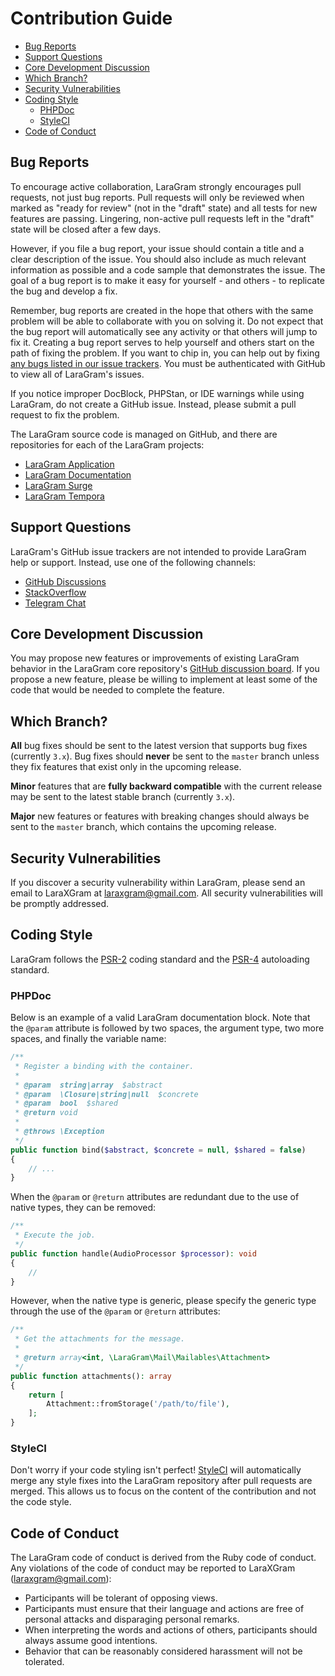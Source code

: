 # Contribution Guide

- [Bug Reports](#bug-reports)
- [Support Questions](#support-questions)
- [Core Development Discussion](#core-development-discussion)
- [Which Branch?](#which-branch)
- [Security Vulnerabilities](#security-vulnerabilities)
- [Coding Style](#coding-style)
    - [PHPDoc](#phpdoc)
    - [StyleCI](#styleci)
- [Code of Conduct](#code-of-conduct)

<a name="bug-reports"></a>
## Bug Reports

To encourage active collaboration, LaraGram strongly encourages pull requests, not just bug reports. Pull requests will only be reviewed when marked as "ready for review" (not in the "draft" state) and all tests for new features are passing. Lingering, non-active pull requests left in the "draft" state will be closed after a few days.

However, if you file a bug report, your issue should contain a title and a clear description of the issue. You should also include as much relevant information as possible and a code sample that demonstrates the issue. The goal of a bug report is to make it easy for yourself - and others - to replicate the bug and develop a fix.

Remember, bug reports are created in the hope that others with the same problem will be able to collaborate with you on solving it. Do not expect that the bug report will automatically see any activity or that others will jump to fix it. Creating a bug report serves to help yourself and others start on the path of fixing the problem. If you want to chip in, you can help out by fixing [any bugs listed in our issue trackers](https://github.com/issues?q=is%3Aopen+is%3Aissue+label%3Abug+user%3Alaragram). You must be authenticated with GitHub to view all of LaraGram's issues.

If you notice improper DocBlock, PHPStan, or IDE warnings while using LaraGram, do not create a GitHub issue. Instead, please submit a pull request to fix the problem.

The LaraGram source code is managed on GitHub, and there are repositories for each of the LaraGram projects:

<div class="content-list" markdown="1">

- [LaraGram Application](https://github.com/laraxgram/laragram)
- [LaraGram Documentation](https://github.com/laraxgram/docs)
- [LaraGram Surge](https://github.com/laraxgram/surge)
- [LaraGram Tempora](https://github.com/laraxgram/tempora)


</div>

<a name="support-questions"></a>
## Support Questions

LaraGram's GitHub issue trackers are not intended to provide LaraGram help or support. Instead, use one of the following channels:

<div class="content-list" markdown="1">

- [GitHub Discussions](https://github.com/laraxgram/core/discussions)
- [StackOverflow](https://stackoverflow.com/questions/tagged/laragram)
- [Telegram Chat](https://t.me/LaraGramChat)

</div>

<a name="core-development-discussion"></a>
## Core Development Discussion

You may propose new features or improvements of existing LaraGram behavior in the LaraGram core repository's [GitHub discussion board](https://github.com/laragram/core/discussions). If you propose a new feature, please be willing to implement at least some of the code that would be needed to complete the feature.

<a name="which-branch"></a>
## Which Branch?

**All** bug fixes should be sent to the latest version that supports bug fixes (currently `3.x`). Bug fixes should **never** be sent to the `master` branch unless they fix features that exist only in the upcoming release.

**Minor** features that are **fully backward compatible** with the current release may be sent to the latest stable branch (currently `3.x`).

**Major** new features or features with breaking changes should always be sent to the `master` branch, which contains the upcoming release.

<a name="security-vulnerabilities"></a>
## Security Vulnerabilities

If you discover a security vulnerability within LaraGram, please send an email to LaraXGram at <a href="mailto:laraxgram@gmail.com">laraxgram@gmail.com</a>. All security vulnerabilities will be promptly addressed.

<a name="coding-style"></a>
## Coding Style

LaraGram follows the [PSR-2](https://github.com/php-fig/fig-standards/blob/master/accepted/PSR-2-coding-style-guide.md) coding standard and the [PSR-4](https://github.com/php-fig/fig-standards/blob/master/accepted/PSR-4-autoloader.md) autoloading standard.

<a name="phpdoc"></a>
### PHPDoc

Below is an example of a valid LaraGram documentation block. Note that the `@param` attribute is followed by two spaces, the argument type, two more spaces, and finally the variable name:

```php
/**
 * Register a binding with the container.
 *
 * @param  string|array  $abstract
 * @param  \Closure|string|null  $concrete
 * @param  bool  $shared
 * @return void
 *
 * @throws \Exception
 */
public function bind($abstract, $concrete = null, $shared = false)
{
    // ...
}
```

When the `@param` or `@return` attributes are redundant due to the use of native types, they can be removed:

```php
/**
 * Execute the job.
 */
public function handle(AudioProcessor $processor): void
{
    //
}
```

However, when the native type is generic, please specify the generic type through the use of the `@param` or `@return` attributes:

```php
/**
 * Get the attachments for the message.
 *
 * @return array<int, \LaraGram\Mail\Mailables\Attachment>
 */
public function attachments(): array
{
    return [
        Attachment::fromStorage('/path/to/file'),
    ];
}
```

<a name="styleci"></a>
### StyleCI

Don't worry if your code styling isn't perfect! [StyleCI](https://styleci.io/) will automatically merge any style fixes into the LaraGram repository after pull requests are merged. This allows us to focus on the content of the contribution and not the code style.

<a name="code-of-conduct"></a>
## Code of Conduct

The LaraGram code of conduct is derived from the Ruby code of conduct. Any violations of the code of conduct may be reported to LaraXGram (laraxgram@gmail.com):

<div class="content-list" markdown="1">

- Participants will be tolerant of opposing views.
- Participants must ensure that their language and actions are free of personal attacks and disparaging personal remarks.
- When interpreting the words and actions of others, participants should always assume good intentions.
- Behavior that can be reasonably considered harassment will not be tolerated.

</div>
